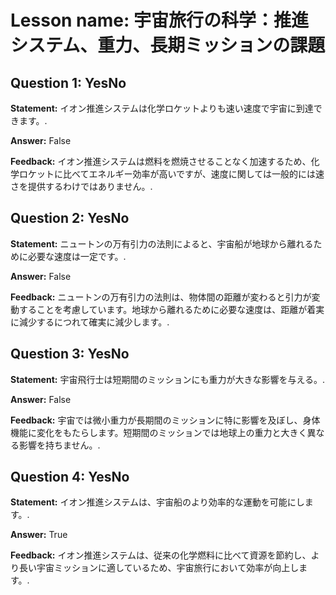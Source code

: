 # Lesson name: 宇宙旅行の科学：推進システム、重力、長期ミッションの課題

## Question 1: YesNo

**Statement:** イオン推進システムは化学ロケットよりも速い速度で宇宙に到達できます。.

**Answer:** False

**Feedback:**
イオン推進システムは燃料を燃焼させることなく加速するため、化学ロケットに比べてエネルギー効率が高いですが、速度に関しては一般的には速さを提供するわけではありません。.


## Question 2: YesNo

**Statement:** ニュートンの万有引力の法則によると、宇宙船が地球から離れるために必要な速度は一定です。.

**Answer:** False

**Feedback:**
ニュートンの万有引力の法則は、物体間の距離が変わると引力が変動することを考慮しています。地球から離れるために必要な速度は、距離が着実に減少するにつれて確実に減少します。.


## Question 3: YesNo

**Statement:** 宇宙飛行士は短期間のミッションにも重力が大きな影響を与える。.

**Answer:** False

**Feedback:**
宇宙では微小重力が長期間のミッションに特に影響を及ぼし、身体機能に変化をもたらします。短期間のミッションでは地球上の重力と大きく異なる影響を持ちません。.


## Question 4: YesNo

**Statement:** イオン推進システムは、宇宙船のより効率的な運動を可能にします。.

**Answer:** True

**Feedback:**
イオン推進システムは、従来の化学燃料に比べて資源を節約し、より長い宇宙ミッションに適しているため、宇宙旅行において効率が向上します。.

